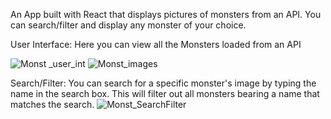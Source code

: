 An App built with React that displays pictures of monsters from an API. You can search/filter and display any monster of your choice.

User Interface: Here you can view all the Monsters loaded from an API

![Monst _user_int](https://github.com/Stephen-Afari/monster-display/assets/62534292/1b5c7fd1-0811-4fdb-83db-82b2b3b17329)
![Monst_images](https://github.com/Stephen-Afari/monster-display/assets/62534292/5a29ebd0-2247-4d30-953f-1414d70ddafd)

Search/Filter: You can search for a specific monster's image by typing the name in the search box. This will filter out all monsters bearing a name that matches the search.
![Monst_SearchFilter](https://github.com/Stephen-Afari/monster-display/assets/62534292/cd317ba4-d7b2-4fd1-a1ab-72037a1b14d4)
